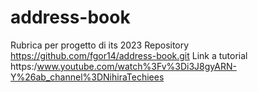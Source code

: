 # address-book
Rubrica per progetto di its 2023
Repository https://github.com/fgor14/address-book.git
Link a tutorial https:/www.youtube.com/watch%3Fv%3Di3J8gyARN-Y%26ab_channel%3DNihiraTechiees
